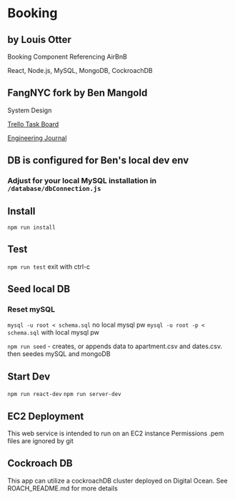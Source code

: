 # Booking
## by Louis Otter

Booking Component Referencing AirBnB 

React, Node.js, MySQL, MongoDB, CockroachDB

## FangNYC fork by Ben Mangold

System Design

[Trello Task Board](https://trello.com/b/nO5AU22g/sb-staybnb-bookings)

[Engineering Journal](https://www.dropbox.com/s/f52rd1rmw4gf97a/SDC_Engineering_Journal.md?dl=0)

## DB is configured for Ben's local dev env
### Adjust for your local MySQL installation in `/database/dbConnection.js`

## Install

`npm run install`

## Test

`npm run test` exit with ctrl-c

## Seed local DB

### Reset mySQL
`mysql -u root < schema.sql` no local mysql pw
`mysql -u root -p < schema.sql` with local mysql pw

`npm run seed` - creates, or appends data to apartment.csv and dates.csv. then seedes mySQL and mongoDB

## Start Dev

`npm run react-dev`
`npm run server-dev`

## EC2 Deployment

This web service is intended to run on an EC2 instance
Permissions .pem files are ignored by git

## Cockroach DB

This app can utilize a cockroachDB cluster deployed on Digital Ocean. See ROACH_README.md for more details

